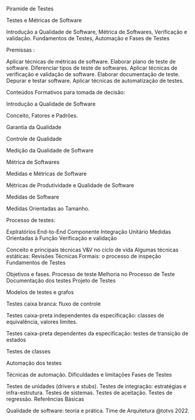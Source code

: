Piramide de Testes

Testes e Métricas de Software


Introdução a Qualidade de Software, Métrica de Softwares, Verificação e validação. Fundamentos de Testes, Automação e Fases de Testes

Premissas :

Aplicar técnicas de métricas de software.
Elaborar plano de teste de software.
Diferenciar tipos de teste de softwares.
Aplicar técnicas de verificação e validação de software.
Elaborar documentação de teste.
Depurar e testar software.
Aplicar técnicas de automatização de testes.

Conteúdos Formativos para tomada de decisão:

Introdução a Qualidade de Software

Conceito, Fatores e Padrões.

Garantia da Qualidade

Controle de Qualidade

Medição da Qualidade de Software

Métrica de Softwares

Medidas e Métricas de Software

Métricas de Produtividade e Qualidade de Software

Medidas de Software

Medidas Orientadas ao Tamanho.

Processo de testes:

Explratórios
End-to-End
Componente
Integração
Unitário
Medidas Orientadas à Função
Verificação e validação

Conceito e principais técnicas
V&V no ciclo de vida
Algumas técnicas estáticas: Revisões Técnicas Formais: o processo de inspeção
Fundamentos de Testes

Objetivos e fases.
Processo de teste
Melhoria no Processo de Teste
Documentação dos testes
Projeto de Testes

Modelos de testes e grafos

Testes caixa branca: fluxo de controle

Testes caixa-preta independentes da especificação: classes de equivalência, valores limites.

Testes caixa-preta dependentes da especificação: testes de transição de estados

Testes de classes

Automação dos testes

Técnicas de automação.
Dificuldades e limitações
Fases de Testes

Testes de unidades (drivers e stubs).
Testes de integração: estratégias e infra-estrutura.
Testes de sistemas.
Testes de aceitação.
Testes de regressão.
Referências Básicas


Qualidade de software: teoria e prática. Time de Arquitetura @totvs 2022.


